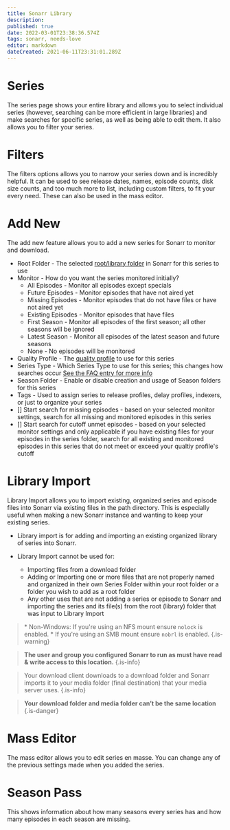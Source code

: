 ```yaml
---
title: Sonarr Library
description: 
published: true
date: 2022-03-01T23:38:36.574Z
tags: sonarr, needs-love
editor: markdown
dateCreated: 2021-06-11T23:31:01.289Z
---
```


# Series

The series page shows your entire library and allows you to select individual series (however, searching can be more efficient in large libraries) and make searches for specific series, as well as being able to edit them. It also allows you to filter your series.

# Filters

The filters options allows you to narrow your series down and is incredibly helpful. It can be used to see release dates, names, episode counts, disk size counts, and too much more to list, including custom filters, to fit your every need. These can also be used in the mass editor.

# Add New

The add new feature allows you to add a new series for Sonarr to monitor and download.

- Root Folder - The selected [root/library folder](/sonarr/settings#root-folders) in Sonarr for this series to use
- Monitor - How do you want the series monitored initially?
  - All Episodes - Monitor all episodes except specials
  - Future Episodes - Monitor episodes that have not aired yet
  - Missing Episodes - Monitor episodes that do not have files or have not aired yet
  - Existing Episodes - Monitor episodes that have files
  - First Season - Monitor all episodes of the first season; all other seasons will be ignored
  - Latest Season - Monitor all episodes of the latest season and future seasons
  - None - No episodes will be monitored
- Quality Profile - The [quality profile](/sonarr/settings#quality-profiles) to use for this series
- Series Type - Which Series Type to use for this series; this changes how searches occur [See the FAQ entry for more info](/sonarr/faq#whats-the-different-series-types)
- Season Folder - Enable or disable creation and usage of Season folders for this series
- Tags - Used to assign series to release profiles, delay profiles, indexers, or just to organize your series
- \[\] Start search for missing episodes - based on your selected monitor settings, search for all missing and monitored episodes in this series
- \[\] Start search for cutoff unmet episodes - based on your selected monitor settings and only applicable if you have existing files for your episodes in the series folder, search for all existing and monitored episodes in this series that do not meet or exceed your qualtiy profile's cutoff

# Library Import

Library Import allows you to import existing, organized series and episode files into Sonarr via existing files in the path directory. This is especially useful when making a new Sonarr instance and wanting to keep your existing series.

- Library import is for adding and importing an existing organized library of  series into Sonarr.

- Library Import cannot be used for:
  - Importing files from a download folder
  - Adding or Importing one or more files that are not properly named and organized in their own Series Folder within your root folder or a folder you wish to add as a root folder
  - Any other uses that are not adding a series or episode to Sonarr and importing the series and its file(s) from the root (library) folder that was input to Library Import

> \* Non-Windows: If you're using an NFS mount ensure `nolock` is enabled.
> \* If you're using an SMB mount ensure `nobrl` is enabled.
{.is-warning}

> **The user and group you configured Sonarr to run as must have read & write access to this location.** {.is-info}

> Your download client downloads to a download folder and Sonarr imports it to your media folder (final destination) that your media server uses.
{.is-info}

> **Your download folder and media folder can’t be the same location**
{.is-danger}

# Mass Editor

The mass editor allows you to edit series en masse. You can change any of the previous settings made when you added the series.

# Season Pass

This shows information about how many seasons every series has and how many episodes in each season are missing.
